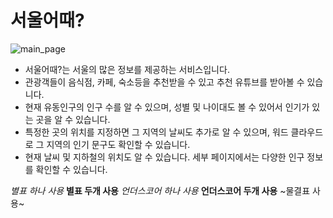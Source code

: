 # 서울어때?
![main_page](https://github.com/user-attachments/assets/4d372ed7-2e6c-4df2-971e-9123b13ee158)
- 서울어때?는 서울의 많은 정보를 제공하는 서비스입니다.
- 관광객들이 음식점, 카페, 숙소등을 추천받을 수 있고 추천 유튜브를 받아볼 수 있습니다.
- 현재 유동인구의 인구 수를 알 수 있으며, 성별 및 나이대도 볼 수 있어서 인기가 있는 곳을 알 수 있습니다.
- 특정한 곳의 위치를 지정하면 그 지역의 날씨도 추가로 알 수 있으며, 워드 클라우드로 그 지역의 인기 문구도 확인할 수 있습니다.
- 현재 날씨 및 지하철의 위치도 알 수 있습니다.  세부 페이지에서는 다양한 인구 정보를 확인할 수 있습니다.

*별표 하나 사용*
**별표 두개 사용**
_언더스코어 하나 사용_
__언더스코어 두개 사용__
~물결표 사용~

